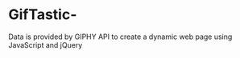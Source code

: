 # GifTastic-
Data is provided by GIPHY API to create a dynamic web page using JavaScript and jQuery
